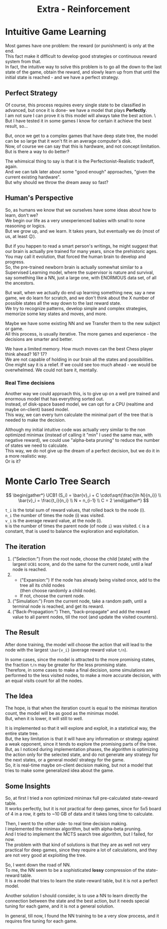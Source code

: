 <div style="text-align:center" align="center">

# **Extra - Reinforcement**

</div>

# Intuitive Game Learning

Most games have one problem: the reward (or punishment) is only at the end. \
This fact make it difficult to develop good strategies or continuous reward system from that. \
In fact, the intuitive way to solve this problem is to go all the down to the last state of the game, obtain the reward, and slowly learn up from that until the initial state is reached - and we have a perfect strategy.

## Perfect Strategy

Of course, this process requires every single state to be classified in advanced, but once it is done- we have a model that plays **Perfectly**. \
I am not sure I can prove it is this model will always take the best action. \ <!-- TODO -->
But I have tested it in some games I know for certain it achieve the best result, so...

But, once we get to a complex games that have deep state tree, the model can be so large that it won't fit in an average computer's disk. \
Now, of course we can say that this is hardware, and not concept limitation. \
But is there a way to do better?

The whimsical thing to say is that it is the Perfectionist-Realistic tradeoff, again. \
And we can talk later about some "good enough" approaches, "given the current existing hardware". \
But why should we throw the dream away so fast?

## Human's Perspective

So, as humans we know that we ourselves have some ideas about how to learn, don't we? \
We begin our life as a very unexperienced babies with small to none reasoning or logics. \
But we grow up, and we learn. It takes years, but eventually we do (most of us, at least 😉).

But if you happen to read a smart person's writings, he might suggest that our brain is actually pre trained for many years, since the prehistoric ages. \
You may call it evolution, that forced the human brain to develop and progress. \
So, the pre-trained newborn brain is actually somewhat similar to a Supervised Learning model, where the supervisor is nature and survival, say something like a NN, just a large one, with ENORMOUS data set, of all the ancestors.

But wait, when we actually do end up learning something new, say a new game, we do learn for scratch, and we don't think about the X number of possible states all the way down to the last reward state. \
We try to recognize patterns, develop simple and complex strategies, memorize some key states and moves, and more.

Maybe we have some existing NN and we Transfer them to the new subject or game. \
All this process, is usually iterative. The more games and experience - the decisions are smarter and better.

We have a limited memory. How much moves can the best Chess player think ahead? 16? 17? \
We are not capable of holding in our brain all the states and possibilities. \
One might say it is a relief. If we could see too much ahead - we would be overwhelmed. We could not bare it, mentally.

### Real Time decisions

Another way we could approach this, is to give up on a well pre trained and enormous model that has everything sorted out. \
Instead, of disk-space based model, we can opt for a CPU (realtime and maybe on-client) based model. \
This way, we can every turn calculate the minimal part of the tree that is needed to make the decision.

Although my initial intuitive code was actually very similar to the non optimized minimax (instead of calling it "min" I used the same max, with negative reward), we could use "alpha-beta pruning" to reduce the number of states we need to calculate. \
This way, we do not give up the dream of a perfect decision, but we do it in a more realistic way. \
Or is it?

# Monte Carlo Tree Search

$$
\begin{gather*}
UCB1 (S_i) = \bar{v}_i + C \cdot\sqrt{\frac{\ln N}{n_i}} \\
\bar{v}_i = \frac{t_i}{n_i} \\
N = n_{i-1} \\
C = 2
\end{gather*}
$$

`t_i` is the total sum of reward values, that rolled back to the node (i). \
`n_i` the number of times the node (i) was visited. \
`v_i` is the average reward value, at the node (i). \
`N` is the number of times the parent node (of node `i`) was visited.
`C` is a constant, that is used to balance the exploration and exploitation.

## The iteration

1. ("Selection:") From the root node, choose the child \[state] with the largest `UCB1` score, and do the same for the current node, until a leaf node is reached.
2. - ("Expansion:") If the node has already being visited once, add to the tree all its child nodes \
     (then choose randomly a child node).
   - If not, choose the current node.
3. ("Simulation:") From the current node, take a random path, until a terminal node is reached, and get its reward.
4. ("Back-Propagation:") Then, "back-propagate" and add the reward value to all parent nodes, till the root (and update the visited counters).

## The Result

After done training, the model will choose the action that will lead to the node with the largest `\bar{v_i}` (average reward value `t/n`).

In some cases, since the model is attracted to the more promising states, the fraction `t/n` may be greater for the less promising state. \
Therefore, in some cases to make a final decision, some simulations are performed to the less visited nodes, to make a more accurate decision, with an equal visits count for all the nodes.

## The Idea

The hope, is that when the iteration count is equal to the minimax iteration count, the model will be as good as the minimax model. \
But, when it is lower, it will still to well.

It is implemented so that it will explore and exploit, in a statistical way, the entire state tree. \
But, the key limitation is that it will have any information or strategy against a weak opponent, since it tends to explore the promising parts of the tree.
But, as I noticed during implementation phases, the algorithm is optimizing the action only for the selected state, and do not generate any strategy for the next states, or a general model/ strategy for the game. \
So, it is real-time maybe on-client decision making, but not a model that tries to make some generalized idea about the game.

## Some Insights

So, at first I tried a non optimized minimax full pre-calculated state-reward table. \
It works perfectly, but it is not practical for deep games, since for 5x5 board of 4 in a row, it gets to ~10 GB of data and it takes long time to calculate.

Then, I went to the other side- to real time decision making. \
I implemented the minimax algorithm, but with alpha-beta pruning. \
And I tried to implement the MCTS search tree algorithm, but I failed, for now. \
The problem with that kind of solutions is that they are as well not very practical for deep games, since they require a lot of calculations, and they are not very good at exploiting the tree.

So, I went down the road of NN. \
To me, the NN seem to be a sophisticated **lossy** compression of the state-reward table. \
It is a model that tries to learn the state-reward table, but it is not a perfect model.

Another solution I should consider, is to use a NN to learn directly the connection between the state and the best action, but it needs special tuning for each game, and it is not a general solution.

In general, till now, I found the NN training to be a very slow process, and it requires fine tuning for each game.
